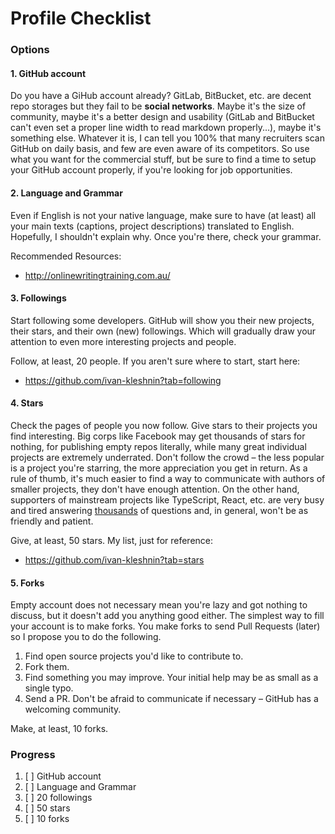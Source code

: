 # Profile Checklist

### Options

#### 1. GitHub account

Do you have a GiHub account already? GitLab, BitBucket, etc. are decent repo storages but they fail to be 
**social networks**. Maybe it's the size of community, maybe it's a better design and usability (GitLab and BitBucket can't even set a proper line width to read markdown properly...), maybe it's something else. Whatever it is, I can tell you 100% that many recruiters scan GitHub on daily basis, and few are even aware of its competitors. So use what you want for the commercial stuff, but be sure to find a time to setup your GitHub account properly, if you're looking for job opportunities.

#### 2. Language and Grammar

Even if English is not your native language, make sure to have (at least) all your main texts (captions, project descriptions) 
translated to English. Hopefully, I shouldn't explain why. Once you're there, check your grammar.

Recommended Resources:
* http://onlinewritingtraining.com.au/

#### 3. Followings

Start following some developers. GitHub will show you their new projects, their stars, and their own (new) followings.
Which will gradually draw your attention to even more interesting projects and people.

Follow, at least, 20 people. If you aren't sure where to start, start here:
* https://github.com/ivan-kleshnin?tab=following

#### 4. Stars

Check the pages of people you now follow. Give stars to their projects you find interesting. Big corps like
Facebook may get thousands of stars for nothing, for publishing empty repos literally, while many great individual
projects are extremely underrated. Don't follow the crowd – the less popular is a project you're starring, the more
appreciation you get in return. As a rule of thumb, it's much easier to find a way to communicate with authors of 
smaller projects, they don't have enough attention. On the other hand, supporters of mainstream projects like TypeScript, React, etc. 
are very busy and tired answering [thousands](https://github.com/Microsoft/TypeScript/issues) of questions and, in general,
won't be as friendly and patient.

Give, at least, 50 stars. My list, just for reference:
* https://github.com/ivan-kleshnin?tab=stars

#### 5. Forks

Empty account does not necessary mean you're lazy and got nothing to discuss, but it doesn't add you anything good either.
The simplest way to fill your account is to make forks. You make forks to send Pull Requests (later) so I propose you to 
do the following.

1. Find open source projects you'd like to contribute to.
2. Fork them.
3. Find something you may improve. Your initial help may be as small as a single typo.
4. Send a PR. Don't be afraid to communicate if necessary – GitHub has a welcoming community.

Make, at least, 10 forks.

### Progress

1. [ ] GitHub account
2. [ ] Language and Grammar
3. [ ] 20 followings
4. [ ] 50 stars
5. [ ] 10 forks
